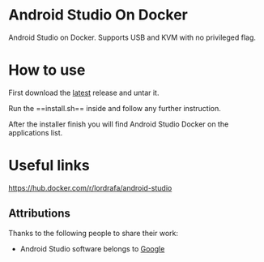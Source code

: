 # Android Studio On Docker

Android Studio on Docker. Supports USB and KVM with no privileged flag.

# How to use

First download the [latest](https://github.com/LordRafa/AndroidStudioOnDocker/releases/latest) release and untar it.

Run the ==install.sh== inside and follow any further instruction.

After the installer finish you will find Android Studio Docker on the applications list.

# Useful links

https://hub.docker.com/r/lordrafa/android-studio

## Attributions

Thanks to the following people to share their work:

* Android Studio software belongs to [Google](https://developer.android.com/studio/)

